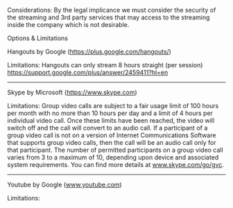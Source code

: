 Considerations:
By the legal implicance we must consider the security of the streaming and 3rd party services that may access to the streaming inside the company which is not desirable.


Options & Limitations


Hangouts by Google 
(https://plus.google.com/hangouts/)

Limitations:
Hangouts can only stream 8 hours straight (per session)
https://support.google.com/plus/answer/2459411?hl=en

**********************************************************************************************

Skype by Microsoft
(https://www.skype.com)

Limitations:
Group video calls are subject to a fair usage limit of 100 hours per month 
with no more than 10 hours per day and a limit of 4 hours per individual video call. 
Once these limits have been reached, the video will switch off and the call will convert to an audio call. 
If a participant of a group video call is not on a version of Internet Communications Software 
that supports group video calls, then the call will be an audio call only for that participant. 
The number of permitted participants on a group video call varies from 3 to a maximum of 10, 
depending upon device and associated system requirements. 
You can find more details at www.skype.com/go/gvc.

************************************************************************************************

Youtube by Google
(www.youtube.com)

Limitations:






